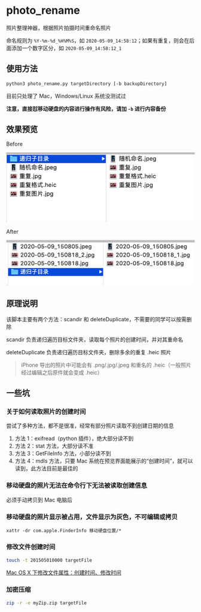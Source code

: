 # photo_rename
照片整理神器，根据照片拍摄时间重命名照片

命名规则为 `%Y-%m-%d_%H%M%S`，如 `2020-05-09_14:58:12`；如果有重复，则会在后面添加一个数字区分，如 `2020-05-09_14:58:12_1`

## 使用方法
```sh
python3 photo_rename.py targetDirectory [-b backupDirectory]
```

目前只处理了 Mac，Windows/Linux 系统没测试过

**注意，直接怼移动硬盘的内容进行操作有风险，请加 `-b` 进行内容备份**

## 效果预览
Before

![](before.png)


After

![](after.png)


## 原理说明
该脚本主要有两个方法：scandir 和 deleteDuplicate，不需要的同学可以按需删除

scandir 负责递归遍历目标文件夹，读取每个照片的创建时间，并对其重命名

deleteDuplicate 负责递归遍历目标文件夹，删除多余的重复 .heic 照片

> iPhone 导出的照片中可能会有 .png/.jpg/.jpeg 和重名的 .heic（一般照片经过编辑之后原件就会变成 .heic）

## 一些坑
### 关于如何读取照片的创建时间
尝试了多种方法，都不是很准，经常有部分照片读取不到创建日期的信息

1. 方法 1：exifread（python 插件），绝大部分读不到
2. 方法 2：stat 方法，大部分读不准
3. 方法 3：GetFileInfo 方法，小部分读不到
4. 方法 4：mdls 方法，只要 Mac 系统在预览界面能展示的“创建时间”，就可以读到，此方法目前是最佳的

### 移动硬盘的照片无法在命令行下无法被读取创建信息
必须手动拷贝到 Mac 电脑后
### 移动硬盘的照片显示被占用，文件显示为灰色，不可编辑或拷贝

```
xattr -dr com.apple.FinderInfo 移动硬盘位置/*
```

### 修改文件创建时间
```sh
touch -t 201505010000 targetFile
```

[Mac OS X 下修改文件属性：创建时间、修改时间](http://kusowhu.net/change-modified-created-date-in-macosx/)

### 加密压缩
```sh
zip -r -e myZip.zip targetFile
```

